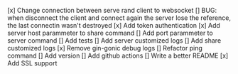 
[x] Change connection between serve rand client to websocket
[] BUG: when disconnect the client and connect again the server lose the reference, the last connectin wasn't destroyed 
[x] Add token authentication
[x] Add server host parammeter to share command
[] Add port parammeter to server command
[] Add tests
[] Add server customized logs
[] Add share customized logs
[x] Remove gin-gonic debug logs
[] Refactor ping command
[] Add version
[] Add github actions
[] Write a better README
[x] Add SSL support